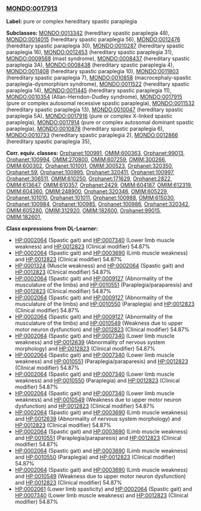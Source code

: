 
### [MONDO:0017913](http://purl.obolibrary.org/obo/MONDO_0017913)
**Label:** pure or complex hereditary spastic paraplegia

**Subclasses:** [MONDO:0013342](http://purl.obolibrary.org/obo/MONDO_0013342) (hereditary spastic paraplegia 48), [MONDO:0014015](http://purl.obolibrary.org/obo/MONDO_0014015) (hereditary spastic paraplegia 56), [MONDO:0012476](http://purl.obolibrary.org/obo/MONDO_0012476) (hereditary spastic paraplegia 30), [MONDO:0010287](http://purl.obolibrary.org/obo/MONDO_0010287) (hereditary spastic paraplegia 16), [MONDO:0012453](http://purl.obolibrary.org/obo/MONDO_0012453) (hereditary spastic paraplegia 31), [MONDO:0009568](http://purl.obolibrary.org/obo/MONDO_0009568) (mast syndrome), [MONDO:0008437](http://purl.obolibrary.org/obo/MONDO_0008437) (hereditary spastic paraplegia 3A), [MONDO:0008438](http://purl.obolibrary.org/obo/MONDO_0008438) (hereditary spastic paraplegia 4), [MONDO:0011408](http://purl.obolibrary.org/obo/MONDO_0011408) (hereditary spastic paraplegia 10), [MONDO:0011803](http://purl.obolibrary.org/obo/MONDO_0011803) (hereditary spastic paraplegia 7), [MONDO:0010858](http://purl.obolibrary.org/obo/MONDO_0010858) (macrocephaly-spastic paraplegia-dysmorphism syndrome), [MONDO:0011522](http://purl.obolibrary.org/obo/MONDO_0011522) (hereditary spastic paraplegia 14), [MONDO:0011445](http://purl.obolibrary.org/obo/MONDO_0011445) (hereditary spastic paraplegia 11), [MONDO:0010354](http://purl.obolibrary.org/obo/MONDO_0010354) (Allan-Herndon-Dudley syndrome), [MONDO:0017915](http://purl.obolibrary.org/obo/MONDO_0017915) (pure or complex autosomal recessive spastic paraplegia), [MONDO:0011532](http://purl.obolibrary.org/obo/MONDO_0011532) (hereditary spastic paraplegia 13), [MONDO:0010047](http://purl.obolibrary.org/obo/MONDO_0010047) (hereditary spastic paraplegia 5A), [MONDO:0017916](http://purl.obolibrary.org/obo/MONDO_0017916) (pure or complex X-linked spastic paraplegia), [MONDO:0017914](http://purl.obolibrary.org/obo/MONDO_0017914) (pure or complex autosomal dominant spastic paraplegia), [MONDO:0010878](http://purl.obolibrary.org/obo/MONDO_0010878) (hereditary spastic paraplegia 6), [MONDO:0010733](http://purl.obolibrary.org/obo/MONDO_0010733) (hereditary spastic paraplegia 2), [MONDO:0012866](http://purl.obolibrary.org/obo/MONDO_0012866) (hereditary spastic paraplegia 35), 

**Corr. equiv. classes:** [Orphanet:100991](http://www.orpha.net/ORDO/Orphanet_100991), [OMIM:600363](http://purl.obolibrary.org/obo/OMIM_600363), [Orphanet:99013](http://www.orpha.net/ORDO/Orphanet_99013), [Orphanet:100994](http://www.orpha.net/ORDO/Orphanet_100994), [OMIM:270800](http://purl.obolibrary.org/obo/OMIM_270800), [OMIM:607259](http://purl.obolibrary.org/obo/OMIM_607259), [OMIM:300266](http://purl.obolibrary.org/obo/OMIM_300266), [OMIM:600302](http://purl.obolibrary.org/obo/OMIM_600302), [Orphanet:101001](http://www.orpha.net/ORDO/Orphanet_101001), [OMIM:300523](http://purl.obolibrary.org/obo/OMIM_300523), [Orphanet:320350](http://www.orpha.net/ORDO/Orphanet_320350), [Orphanet:59](http://www.orpha.net/ORDO/Orphanet_59), [Orphanet:100995](http://www.orpha.net/ORDO/Orphanet_100995), [Orphanet:320411](http://www.orpha.net/ORDO/Orphanet_320411), [Orphanet:100997](http://www.orpha.net/ORDO/Orphanet_100997), [Orphanet:306511](http://www.orpha.net/ORDO/Orphanet_306511), [OMIM:610250](http://purl.obolibrary.org/obo/OMIM_610250), [Orphanet:171629](http://www.orpha.net/ORDO/Orphanet_171629), [Orphanet:2822](http://www.orpha.net/ORDO/Orphanet_2822), [OMIM:613647](http://purl.obolibrary.org/obo/OMIM_613647), [OMIM:610357](http://purl.obolibrary.org/obo/OMIM_610357), [Orphanet:2429](http://www.orpha.net/ORDO/Orphanet_2429), [OMIM:604187](http://purl.obolibrary.org/obo/OMIM_604187), [OMIM:612319](http://purl.obolibrary.org/obo/OMIM_612319), [OMIM:604360](http://purl.obolibrary.org/obo/OMIM_604360), [OMIM:248900](http://purl.obolibrary.org/obo/OMIM_248900), [Orphanet:320346](http://www.orpha.net/ORDO/Orphanet_320346), [OMIM:605229](http://purl.obolibrary.org/obo/OMIM_605229), [Orphanet:101010](http://www.orpha.net/ORDO/Orphanet_101010), [Orphanet:101011](http://www.orpha.net/ORDO/Orphanet_101011), [Orphanet:100988](http://www.orpha.net/ORDO/Orphanet_100988), [OMIM:615030](http://purl.obolibrary.org/obo/OMIM_615030), [Orphanet:100984](http://www.orpha.net/ORDO/Orphanet_100984), [Orphanet:100985](http://www.orpha.net/ORDO/Orphanet_100985), [Orphanet:100986](http://www.orpha.net/ORDO/Orphanet_100986), [Orphanet:320342](http://www.orpha.net/ORDO/Orphanet_320342), [OMIM:605280](http://purl.obolibrary.org/obo/OMIM_605280), [OMIM:312920](http://purl.obolibrary.org/obo/OMIM_312920), [OMIM:182600](http://purl.obolibrary.org/obo/OMIM_182600), [Orphanet:99015](http://www.orpha.net/ORDO/Orphanet_99015), [OMIM:182601](http://purl.obolibrary.org/obo/OMIM_182601), 

**Class expressions from DL-Learner:**

- [HP:0002064](http://purl.obolibrary.org/obo/HP_0002064) (Spastic gait) and [HP:0007340](http://purl.obolibrary.org/obo/HP_0007340) (Lower limb muscle weakness) and [HP:0012823](http://purl.obolibrary.org/obo/HP_0012823) (Clinical modifier) 54.87%
- [HP:0002064](http://purl.obolibrary.org/obo/HP_0002064) (Spastic gait) and [HP:0003690](http://purl.obolibrary.org/obo/HP_0003690) (Limb muscle weakness) and [HP:0012823](http://purl.obolibrary.org/obo/HP_0012823) (Clinical modifier) 54.87%
- [HP:0001324](http://purl.obolibrary.org/obo/HP_0001324) (Muscle weakness) and [HP:0002064](http://purl.obolibrary.org/obo/HP_0002064) (Spastic gait) and [HP:0012823](http://purl.obolibrary.org/obo/HP_0012823) (Clinical modifier) 54.87%
- [HP:0002064](http://purl.obolibrary.org/obo/HP_0002064) (Spastic gait) and [HP:0009127](http://purl.obolibrary.org/obo/HP_0009127) (Abnormality of the musculature of the limbs) and [HP:0010551](http://purl.obolibrary.org/obo/HP_0010551) (Paraplegia/paraparesis) and [HP:0012823](http://purl.obolibrary.org/obo/HP_0012823) (Clinical modifier) 54.87%
- [HP:0002064](http://purl.obolibrary.org/obo/HP_0002064) (Spastic gait) and [HP:0009127](http://purl.obolibrary.org/obo/HP_0009127) (Abnormality of the musculature of the limbs) and [HP:0010550](http://purl.obolibrary.org/obo/HP_0010550) (Paraplegia) and [HP:0012823](http://purl.obolibrary.org/obo/HP_0012823) (Clinical modifier) 54.87%
- [HP:0002064](http://purl.obolibrary.org/obo/HP_0002064) (Spastic gait) and [HP:0009127](http://purl.obolibrary.org/obo/HP_0009127) (Abnormality of the musculature of the limbs) and [HP:0010549](http://purl.obolibrary.org/obo/HP_0010549) (Weakness due to upper motor neuron dysfunction) and [HP:0012823](http://purl.obolibrary.org/obo/HP_0012823) (Clinical modifier) 54.87%
- [HP:0002064](http://purl.obolibrary.org/obo/HP_0002064) (Spastic gait) and [HP:0007340](http://purl.obolibrary.org/obo/HP_0007340) (Lower limb muscle weakness) and [HP:0012639](http://purl.obolibrary.org/obo/HP_0012639) (Abnormality of nervous system morphology) and [HP:0012823](http://purl.obolibrary.org/obo/HP_0012823) (Clinical modifier) 54.87%
- [HP:0002064](http://purl.obolibrary.org/obo/HP_0002064) (Spastic gait) and [HP:0007340](http://purl.obolibrary.org/obo/HP_0007340) (Lower limb muscle weakness) and [HP:0010551](http://purl.obolibrary.org/obo/HP_0010551) (Paraplegia/paraparesis) and [HP:0012823](http://purl.obolibrary.org/obo/HP_0012823) (Clinical modifier) 54.87%
- [HP:0002064](http://purl.obolibrary.org/obo/HP_0002064) (Spastic gait) and [HP:0007340](http://purl.obolibrary.org/obo/HP_0007340) (Lower limb muscle weakness) and [HP:0010550](http://purl.obolibrary.org/obo/HP_0010550) (Paraplegia) and [HP:0012823](http://purl.obolibrary.org/obo/HP_0012823) (Clinical modifier) 54.87%
- [HP:0002064](http://purl.obolibrary.org/obo/HP_0002064) (Spastic gait) and [HP:0007340](http://purl.obolibrary.org/obo/HP_0007340) (Lower limb muscle weakness) and [HP:0010549](http://purl.obolibrary.org/obo/HP_0010549) (Weakness due to upper motor neuron dysfunction) and [HP:0012823](http://purl.obolibrary.org/obo/HP_0012823) (Clinical modifier) 54.87%
- [HP:0002064](http://purl.obolibrary.org/obo/HP_0002064) (Spastic gait) and [HP:0003690](http://purl.obolibrary.org/obo/HP_0003690) (Limb muscle weakness) and [HP:0012639](http://purl.obolibrary.org/obo/HP_0012639) (Abnormality of nervous system morphology) and [HP:0012823](http://purl.obolibrary.org/obo/HP_0012823) (Clinical modifier) 54.87%
- [HP:0002064](http://purl.obolibrary.org/obo/HP_0002064) (Spastic gait) and [HP:0003690](http://purl.obolibrary.org/obo/HP_0003690) (Limb muscle weakness) and [HP:0010551](http://purl.obolibrary.org/obo/HP_0010551) (Paraplegia/paraparesis) and [HP:0012823](http://purl.obolibrary.org/obo/HP_0012823) (Clinical modifier) 54.87%
- [HP:0002064](http://purl.obolibrary.org/obo/HP_0002064) (Spastic gait) and [HP:0003690](http://purl.obolibrary.org/obo/HP_0003690) (Limb muscle weakness) and [HP:0010550](http://purl.obolibrary.org/obo/HP_0010550) (Paraplegia) and [HP:0012823](http://purl.obolibrary.org/obo/HP_0012823) (Clinical modifier) 54.87%
- [HP:0002064](http://purl.obolibrary.org/obo/HP_0002064) (Spastic gait) and [HP:0003690](http://purl.obolibrary.org/obo/HP_0003690) (Limb muscle weakness) and [HP:0010549](http://purl.obolibrary.org/obo/HP_0010549) (Weakness due to upper motor neuron dysfunction) and [HP:0012823](http://purl.obolibrary.org/obo/HP_0012823) (Clinical modifier) 54.87%
- [HP:0002061](http://purl.obolibrary.org/obo/HP_0002061) (Lower limb spasticity) and [HP:0002064](http://purl.obolibrary.org/obo/HP_0002064) (Spastic gait) and [HP:0007340](http://purl.obolibrary.org/obo/HP_0007340) (Lower limb muscle weakness) and [HP:0012823](http://purl.obolibrary.org/obo/HP_0012823) (Clinical modifier) 54.87%



